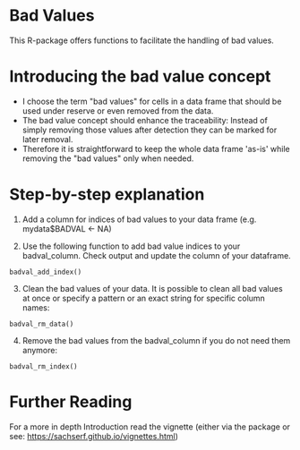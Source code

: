 # Bad Values

This R-package offers functions to facilitate the handling of bad values.

# Introducing the bad value concept
- I choose the term "bad values" for cells in a data frame that should be used under reserve or even removed from the data.  
- The bad value concept should enhance the traceability: Instead of simply removing those values after detection they can be marked for later removal. 
- Therefore it is straightforward to keep the whole data frame 'as-is' while removing the "bad values" only when needed.

# Step-by-step explanation
1. Add a column for indices of bad values to your data frame (e.g. mydata$BADVAL <- NA)

2. Use the following function to add bad value indices to your badval_column. Check output and update the column of your dataframe. 
```
badval_add_index()
``` 

3. Clean the bad values of your data. It is possible to clean all bad values at once or specify a pattern or an exact string for specific column names: 
```
badval_rm_data()
```

4. Remove the bad values from the badval_column if you do not need them anymore: 
```
badval_rm_index()
```

# Further Reading
For a more in depth Introduction read the vignette (either via the package or see: https://sachserf.github.io/vignettes.html)
